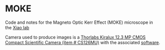 # MOKE
Code and notes for the Magneto Optic Kerr Effect (MOKE) microscope in the [Xiao lab](https://sites.brown.edu/xiaolab/)

Camera used to produce images is a [Thorlabs Kiralux 12.3 MP CMOS Compact Scientific Camera (item # CS126MU)](https://www.thorlabs.com/newgrouppage9.cfm?objectgroup_id=13255#14068)
with the associated [software](https://www.thorlabs.com/newgrouppage9.cfm?objectgroup_id=13255).
